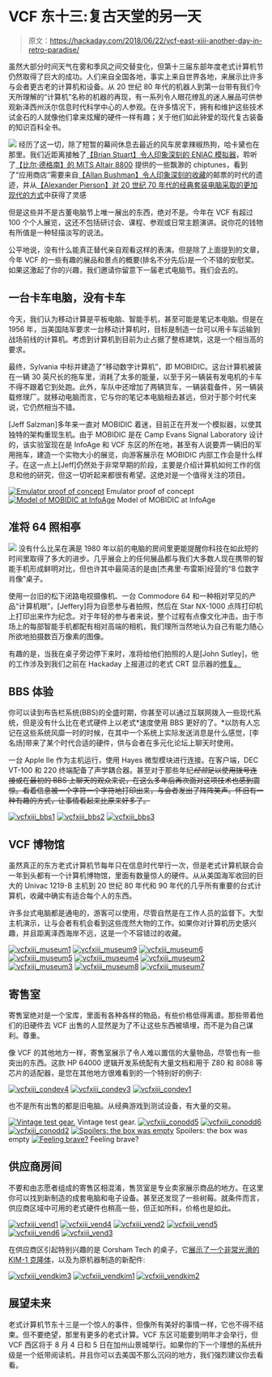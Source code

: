 # VCF 东十三:复古天堂的另一天

> 原文：<https://hackaday.com/2018/06/22/vcf-east-xiii-another-day-in-retro-paradise/>

虽然大部分时间天气在雾和季风之间交替变化，但第十三届东部年度老式计算机节仍然取得了巨大的成功。人们来自全国各地，事实上来自世界各地，来展示比许多与会者更古老的计算机和设备。从 20 世纪 80 年代的机器人到第一台带有我们今天所理解的“计算机”名称的机器的再现，有一系列令人眼花缭乱的迷人展品可供参观新泽西州沃尔信息时代科学中心的人参观。在许多情况下，拥有和维护这些技术试金石的人就像他们拿来炫耀的硬件一样有趣；关于他们如此钟爱的现代复古装备的知识百科全书。

[![](img/7c5b773693f0be1c9a9d4d77e0c955d4.png)](https://hackaday.com/wp-content/uploads/2018/05/vcfxiii_poster.jpg) 经历了这一切，除了短暂的幕间休息去最近的风车房拿辣椒热狗，哈卡黛也在那里。我们近距离接触了[【Brian Stuart】令人印象深刻的 ENIAC 模拟器](https://hackaday.com/2018/05/24/vcf-east-the-desktop-eniac/)，聆听了[【比尔·德格南】的 MITS Altair 8800](https://wp.me/pk3lN-1inU) 提供的一些飘渺的 chiptunes，看到了“应用商店”需要来自[【Allan Bushman】令人印象深刻的收藏](https://wp.me/pk3lN-1ioW)的邮票的时代的遗迹，并从[【Alexander Pierson】对 20 世纪 70 年代的经典套装电脑采取的更加现代的方式](https://wp.me/pk3lN-1iwJ)中获得了灵感

但是这些并不是古董电脑节上唯一展出的东西，绝对不是。今年在 VCF 有超过 100 个个人展览，这还不包括研讨会、课程、参观或日常主题演讲。说你花的钱物有所值是一种轻描淡写的说法。

公平地说，没有什么能真正替代亲自观看这样的表演。但是除了上面提到的文章，今年 VCF 的一些有趣的展品和景点的概要(排名不分先后)是一个不错的安慰奖。如果这激起了你的兴趣，我们邀请你留意下一届老式电脑节。我们会去的。

## 一台卡车电脑，没有卡车

今天，我们认为移动计算是平板电脑、智能手机，甚至可能是笔记本电脑。但是在 1956 年，当美国陆军要求一台移动计算机时，目标是制造一台可以用卡车运输到战场前线的计算机。考虑到计算机到目前为止占据了整栋建筑，这是一个相当高的要求。

最终，Sylvania 中标并建造了“移动数字计算机”，即 MOBIDIC。这台计算机被装在一辆 30 英尺长的拖车里，消耗了太多的能量，以至于另一辆装有发电机的卡车不得不跟着它到处跑。此外，车队中还增加了两辆货车，一辆装载备件，另一辆装载修理厂。就移动电脑而言，它与你的笔记本电脑相去甚远，但对于那个时代来说，它仍然相当不错。

[Jeff Salzman]多年来一直对 MOBIDIC 着迷，目前正在开发一个模拟器，以使其独特的架构重现生机。由于 MOBIDIC 是在 Camp Evans Signal Laboratory 设计的，该实验室现在是 InfoAge 和 VCF 东区的所在地，甚至有人说要弄一辆旧的军用拖车，建造一个实物大小的展览，向游客展示在 MOBIDIC 内部工作会是什么样子。在这一点上[Jeff]仍然处于非常早期的阶段，主要是介绍计算机如何工作的信息和他的研究，但这一切听起来都很有希望。这绝对是一个值得关注的项目。

 [![Emulator proof of concept](img/f1618cae737e8302ccb58bd49ba888c5.png "vcfxiii_mobi1")](https://i0.wp.com/hackaday.com/wp-content/uploads/2018/05/vcfxiii_mobi1.jpg?ssl=1) Emulator proof of concept [![Model of MOBIDIC at InfoAge](img/2e115018e106d82db17c2feb64955c8a.png "vcfxiii_mobi2")](https://i0.wp.com/hackaday.com/wp-content/uploads/2018/05/vcfxiii_mobi2.jpg?ssl=1) Model of MOBIDIC at InfoAge

## 准将 64 照相亭

[![](img/e3a1871c7e253ccaa110abc2885b2c6a.png)](https://hackaday.com/wp-content/uploads/2018/05/vcfxiii_eyes2.jpg) 没有什么比呆在满是 1980 年以前的电脑的房间里更能提醒你科技在如此短的时间里取得了多大的进步。几乎展会上的任何展品都与我们大多数人现在携带的智能手机形成鲜明对比，但也许其中最简洁的是由[杰弗里·布雷斯]经营的“8 位数字肖像”桌子。

使用一台旧的松下闭路电视摄像机、一台 Commodore 64 和一种相对罕见的产品“计算机眼”，[Jeffery]将为自愿参与者拍照，然后在 Star NX-1000 点阵打印机上打印出来作为纪念。对于年轻的参与者来说，整个过程有点像文化冲击。由于市场上的每部智能手机都配有相对高端的相机，我们理所当然地认为自己有能力随心所欲地拍摄数百万像素的图像。

有趣的是，当我在桌子旁边停下来时，准将给他们拍照的人是[John Sutley]，他的工作涉及到我们之前在 Hackaday 上报道过的老式 CRT 显示器的[修复。](https://hackaday.com/2017/08/11/crt-cataract-surgery/)

## BBS 体验

你可以读到布告栏系统(BBS)的全盛时期，你甚至可以通过互联网拨入一些现代系统，但是没有什么比在老式硬件上以老式*速度使用 BBS 更好的了。*以防有人忘记在这些系统风靡一时的时候，在其中一个系统上实际发送消息是什么感觉，[李名炀]带来了某个时代合适的硬件，供与会者在多元化论坛上聊天时使用。

一台 Apple IIe 作为主机运行，使用 Hayes 微型模块进行连接。在客户端，DEC VT-100 和 220 终端配备了声学耦合器。甚至对于那些年纪~~*经验*足以使用拨号连接或在最初的 BBS 上聊天的观众来说，在这么多年后再次面对这项技术也感到震惊。看着信息被一个字符一个字符地打印出来，与会者发出了阵阵笑声。怀旧有一种有趣的方式，让事情看起来比原来好多了。~~

 [![vcfxiii_bbs1](img/6ec9bccb78cbac808aac556d430a14c9.png "vcfxiii_bbs1")](https://i0.wp.com/hackaday.com/wp-content/uploads/2018/05/vcfxiii_bbs1.jpg?ssl=1)  [![vcfxiii_bbs2](img/47e54440880013fc5968a1317c7f2f4d.png "vcfxiii_bbs2")](https://i0.wp.com/hackaday.com/wp-content/uploads/2018/05/vcfxiii_bbs2.jpg?ssl=1)  [![vcfxiii_bbs3](img/b5a4b490e34e32f7e106dff8b4bcd700.png "vcfxiii_bbs3")](https://i0.wp.com/hackaday.com/wp-content/uploads/2018/05/vcfxiii_bbs3.jpg?ssl=1) 

## VCF 博物馆

虽然真正的东方老式计算机节每年只在信息时代举行一次，但是老式计算机联合会一年到头都有一个计算机博物馆，里面有数量惊人的硬件。从从美国海军收回的巨大的 Univac 1219-B 主机到 20 世纪 80 年代和 90 年代的几乎所有重要的台式计算机，收藏中确实有适合每个人的东西。

许多台式电脑都是通电的，游客可以使用，尽管自然是在工作人员的监督下。大型主机演示，让与会者有机会看到这些庞然大物的工作。如果你对计算机历史感兴趣，并且距离泽西海岸不远，这是一个不容错过的收藏。

 [![vcfxiii_museum1](img/55be20f380838ce6386d5beb404f90bb.png "vcfxiii_museum1")](https://i0.wp.com/hackaday.com/wp-content/uploads/2018/05/vcfxiii_museum1.jpg?ssl=1)  [![vcfxiii_museum9](img/9c6e1c8a7be54bf201542d965ab7691e.png "vcfxiii_museum9")](https://i0.wp.com/hackaday.com/wp-content/uploads/2018/05/vcfxiii_museum9.jpg?ssl=1)  [![vcfxiii_museum6](img/2a3f77329ce86ce2d88fd185cd2e2791.png "vcfxiii_museum6")](https://i0.wp.com/hackaday.com/wp-content/uploads/2018/05/vcfxiii_museum6.jpg?ssl=1)  [![vcfxiii_museum5](img/24c78ac43c3c2cc890d9f2dc816759c9.png "vcfxiii_museum5")](https://i0.wp.com/hackaday.com/wp-content/uploads/2018/05/vcfxiii_museum5.jpg?ssl=1)  [![vcfxiii_museum4](img/74e5db6310e300fcd5678254815514f8.png "vcfxiii_museum4")](https://i0.wp.com/hackaday.com/wp-content/uploads/2018/05/vcfxiii_museum4.jpg?ssl=1)  [![vcfxiii_museum2](img/751b127a95e5998804cdd8f976e6455a.png "vcfxiii_museum2")](https://i0.wp.com/hackaday.com/wp-content/uploads/2018/05/vcfxiii_museum2.jpg?ssl=1)  [![vcfxiii_museum3](img/77236d227a87ef345bef6ae3db45cf34.png "vcfxiii_museum3")](https://i0.wp.com/hackaday.com/wp-content/uploads/2018/05/vcfxiii_museum3.jpg?ssl=1)  [![vcfxiii_museum8](img/99a742ab35e8cec3ef482da08d8b2ba4.png "vcfxiii_museum8")](https://i0.wp.com/hackaday.com/wp-content/uploads/2018/05/vcfxiii_museum8.jpg?ssl=1)  [![vcfxiii_museum7](img/4465150cbc32c31e0a77718528fc0c75.png "vcfxiii_museum7")](https://i0.wp.com/hackaday.com/wp-content/uploads/2018/05/vcfxiii_museum7.jpg?ssl=1) 

## 寄售室

寄售室绝对是一个宝库，里面有各种各样的物品，有些价格低得离谱。那些带着他们的旧硬件去 VCF 出售的人显然是为了不让这些东西被填埋，而不是为自己谋利。尊重。

像 VCF 的其他地方一样，寄售室展示了令人难以置信的大量物品，尽管也有一些突出的东西。这款 HP 64000 逻辑开发系统配有大量文档和用于 Z80 和 8088 等芯片的适配器，是您在其他地方很难看到的一个特别好的例子:

 [![vcfxiii_condev4](img/14a12ed312a59c89e595ee51cc6b90c2.png "vcfxiii_condev4")](https://i0.wp.com/hackaday.com/wp-content/uploads/2018/05/vcfxiii_condev4.jpg?ssl=1)  [![vcfxiii_condev3](img/ba3c8072582f3bfa943f38e67e19a0ff.png "vcfxiii_condev3")](https://i0.wp.com/hackaday.com/wp-content/uploads/2018/05/vcfxiii_condev3.jpg?ssl=1)  [![vcfxiii_condev1](img/ffa5ecd17c2ffa87687e93a8d077801d.png "vcfxiii_condev1")](https://i0.wp.com/hackaday.com/wp-content/uploads/2018/05/vcfxiii_condev1.jpg?ssl=1) 

也不是所有出售的都是旧电脑。从经典游戏到测试设备，有大量的交易。

 [![Vintage test gear.](img/c6f0a994ac35ee7e973fd1a220c5b3f5.png "vcfxiii_conodd4")](https://i0.wp.com/hackaday.com/wp-content/uploads/2018/05/vcfxiii_conodd4.jpg?ssl=1) Vintage test gear. [![vcfxiii_conodd5](img/60ddc0e0d9bdafc25fd2b7a7624c32c0.png "vcfxiii_conodd5")](https://i0.wp.com/hackaday.com/wp-content/uploads/2018/05/vcfxiii_conodd5.jpg?ssl=1)  [![vcfxiii_conodd6](img/0b8379cbc0cf4838eaf4c1b72d764d08.png "vcfxiii_conodd6")](https://i0.wp.com/hackaday.com/wp-content/uploads/2018/05/vcfxiii_conodd6.jpg?ssl=1)  [![vcfxiii_conodd2](img/ae1c7c9a87a23d91708089780388dbe5.png "vcfxiii_conodd2")](https://i0.wp.com/hackaday.com/wp-content/uploads/2018/05/vcfxiii_conodd2.jpg?ssl=1)  [![Spoilers: the box was empty](img/5c4df6a6df7e7c1b5ff73ca4faa7f53b.png "vcfxiii_conodd3")](https://i0.wp.com/hackaday.com/wp-content/uploads/2018/05/vcfxiii_conodd3.jpg?ssl=1) Spoilers: the box was empty [![Feeling brave?](img/ce73b0be2e275269d2de5fbfb1476013.png "vcfxiii_conodd1")](https://i0.wp.com/hackaday.com/wp-content/uploads/2018/05/vcfxiii_conodd1.jpg?ssl=1) Feeling brave?

## 供应商房间

不要和由志愿者组成的寄售区相混淆，售货室是专业卖家展示商品的地方。在这里你可以找到新制造的成套电脑和电子设备。甚至还发现了一些树莓。就条件而言，供应商区域中可用的老式硬件也稍高一些，但正如所料，价格也是如此。

 [![vcfxiii_vend1](img/0607ccbfe10413c4bad0774a398fde42.png "vcfxiii_vend1")](https://i0.wp.com/hackaday.com/wp-content/uploads/2018/05/vcfxiii_vend1.jpg?ssl=1)  [![vcfxiii_vend4](img/191adca6115fd1d672fa233d3aef13fd.png "vcfxiii_vend4")](https://i0.wp.com/hackaday.com/wp-content/uploads/2018/05/vcfxiii_vend4.jpg?ssl=1)  [![vcfxiii_vend2](img/b4570f035a7cc729cf2b0dc9f9ef634e.png "vcfxiii_vend2")](https://i0.wp.com/hackaday.com/wp-content/uploads/2018/05/vcfxiii_vend2.jpg?ssl=1)  [![vcfxiii_vend5](img/32bd907ccdc1ea86efd3c82c62652ccc.png "vcfxiii_vend5")](https://i0.wp.com/hackaday.com/wp-content/uploads/2018/05/vcfxiii_vend5.jpg?ssl=1)  [![vcfxiii_vend6](img/591fa3a6a27c0ed1ff98fbb0d3ac0436.png "vcfxiii_vend6")](https://i0.wp.com/hackaday.com/wp-content/uploads/2018/05/vcfxiii_vend6.jpg?ssl=1)  [![vcfxiii_vend3](img/6d39484e08ef801db16e713f4cb8e2f0.png "vcfxiii_vend3")](https://i0.wp.com/hackaday.com/wp-content/uploads/2018/05/vcfxiii_vend3.jpg?ssl=1) 

在供应商区引起特别兴趣的是 Corsham Tech 的桌子，它[展示了一个非常光滑的 KIM-1 克隆体](http://www.corshamtech.com/product/kim-clone/)，以及为原机器制造的新配件:

 [![vcfxiii_vendkim3](img/40e75de3ecfafdaf2b916d64012f8959.png "vcfxiii_vendkim3")](https://i0.wp.com/hackaday.com/wp-content/uploads/2018/05/vcfxiii_vendkim3.jpg?ssl=1)  [![vcfxiii_vendkim1](img/e83731889699f41cbbdc1a36896738f0.png "vcfxiii_vendkim1")](https://i0.wp.com/hackaday.com/wp-content/uploads/2018/05/vcfxiii_vendkim1.jpg?ssl=1)  [![vcfxiii_vendkim2](img/8fb07d279ab484bc8cae73eeec938887.png "vcfxiii_vendkim2")](https://i0.wp.com/hackaday.com/wp-content/uploads/2018/05/vcfxiii_vendkim2.jpg?ssl=1) 

## 展望未来

老式计算机节东十三是一个惊人的事件，但像所有美好的事情一样，它也不得不结束。但不要绝望，那里有更多的老式计算。VCF 东区可能要到明年才会举行，但 VCF 西区将于 8 月 4 日和 5 日在加州山景城举行。如果你的下一个理想的系统升级是一个纸带阅读机，并且你可以去美国不那么沉闷的地方，我们强烈建议你去看看。